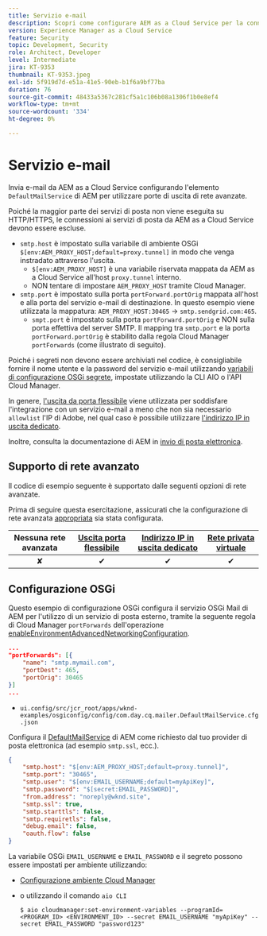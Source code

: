 ```yaml
---
title: Servizio e-mail
description: Scopri come configurare AEM as a Cloud Service per la connessione a un servizio e-mail utilizzando le porte di uscita.
version: Experience Manager as a Cloud Service
feature: Security
topic: Development, Security
role: Architect, Developer
level: Intermediate
jira: KT-9353
thumbnail: KT-9353.jpeg
exl-id: 5f919d7d-e51a-41e5-90eb-b1f6a9bf77ba
duration: 76
source-git-commit: 48433a5367c281cf5a1c106b08a1306f1b0e8ef4
workflow-type: tm+mt
source-wordcount: '334'
ht-degree: 0%

---
```


# Servizio e-mail

Invia e-mail da AEM as a Cloud Service configurando l&#39;elemento `DefaultMailService` di AEM per utilizzare porte di uscita di rete avanzate.

Poiché la maggior parte dei servizi di posta non viene eseguita su HTTP/HTTPS, le connessioni ai servizi di posta da AEM as a Cloud Service devono essere escluse.

+ `smtp.host` è impostato sulla variabile di ambiente OSGi `$[env:AEM_PROXY_HOST;default=proxy.tunnel]` in modo che venga instradato attraverso l&#39;uscita.
   + `$[env:AEM_PROXY_HOST]` è una variabile riservata mappata da AEM as a Cloud Service all&#39;host `proxy.tunnel` interno.
   + NON tentare di impostare `AEM_PROXY_HOST` tramite Cloud Manager.
+ `smtp.port` è impostato sulla porta `portForward.portOrig` mappata all&#39;host e alla porta del servizio e-mail di destinazione. In questo esempio viene utilizzata la mappatura: `AEM_PROXY_HOST:30465` → `smtp.sendgrid.com:465`.
   + `smpt.port` è impostato sulla porta `portForward.portOrig` e NON sulla porta effettiva del server SMTP. Il mapping tra `smtp.port` e la porta `portForward.portOrig` è stabilito dalla regola Cloud Manager `portForwards` (come illustrato di seguito).

Poiché i segreti non devono essere archiviati nel codice, è consigliabile fornire il nome utente e la password del servizio e-mail utilizzando [variabili di configurazione OSGi segrete](https://experienceleague.adobe.com/docs/experience-manager-cloud-service/implementing/deploying/configuring-osgi.html#secret-configuration-values), impostate utilizzando la CLI AIO o l&#39;API Cloud Manager.

In genere, [l&#39;uscita da porta flessibile](../flexible-port-egress.md) viene utilizzata per soddisfare l&#39;integrazione con un servizio e-mail a meno che non sia necessario `allowlist` l&#39;IP di Adobe, nel qual caso è possibile utilizzare [l&#39;indirizzo IP in uscita dedicato](../dedicated-egress-ip-address.md).

Inoltre, consulta la documentazione di AEM in [invio di posta elettronica](https://experienceleague.adobe.com/docs/experience-manager-cloud-service/content/implementing/developing/development-guidelines.html#sending-email).

## Supporto di rete avanzato

Il codice di esempio seguente è supportato dalle seguenti opzioni di rete avanzate.

Prima di seguire questa esercitazione, assicurati che la configurazione di rete avanzata [appropriata](../advanced-networking.md#advanced-networking) sia stata configurata.

| Nessuna rete avanzata | [Uscita porta flessibile](../flexible-port-egress.md) | [Indirizzo IP in uscita dedicato](../dedicated-egress-ip-address.md) | [Rete privata virtuale](../vpn.md) |
|:-----:|:-----:|:------:|:---------:|
| ✘ | ✔ | ✔ | ✔ |

## Configurazione OSGi

Questo esempio di configurazione OSGi configura il servizio OSGi Mail di AEM per l&#39;utilizzo di un servizio di posta esterno, tramite la seguente regola di Cloud Manager `portForwards` dell&#39;operazione [enableEnvironmentAdvancedNetworkingConfiguration](https://www.adobe.io/experience-cloud/cloud-manager/reference/api/#operation/enableEnvironmentAdvancedNetworkingConfiguration).

```json
...
"portForwards": [{
    "name": "smtp.mymail.com",
    "portDest": 465,
    "portOrig": 30465
}]
...
```

+ `ui.config/src/jcr_root/apps/wknd-examples/osgiconfig/config/com.day.cq.mailer.DefaultMailService.cfg.json`

Configura il [DefaultMailService](https://experienceleague.adobe.com/docs/experience-manager-cloud-service/content/implementing/developing/development-guidelines.html#sending-email) di AEM come richiesto dal tuo provider di posta elettronica (ad esempio `smtp.ssl`, ecc.).

```json
{
    "smtp.host": "$[env:AEM_PROXY_HOST;default=proxy.tunnel]",
    "smtp.port": "30465",
    "smtp.user": "$[env:EMAIL_USERNAME;default=myApiKey]",
    "smtp.password": "$[secret:EMAIL_PASSWORD]",
    "from.address": "noreply@wknd.site",
    "smtp.ssl": true,
    "smtp.starttls": false, 
    "smtp.requiretls": false,
    "debug.email": false,
    "oauth.flow": false
}
```

La variabile OSGi `EMAIL_USERNAME` e `EMAIL_PASSWORD` e il segreto possono essere impostati per ambiente utilizzando:

+ [Configurazione ambiente Cloud Manager](https://experienceleague.adobe.com/docs/experience-manager-cloud-service/content/implementing/using-cloud-manager/environment-variables.html)
+ o utilizzando il comando `aio CLI`

  ```shell
  $ aio cloudmanager:set-environment-variables --programId=<PROGRAM_ID> <ENVIRONMENT_ID> --secret EMAIL_USERNAME "myApiKey" --secret EMAIL_PASSWORD "password123"
  ```
